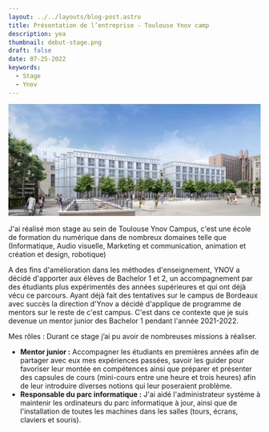 ```yaml
---
layout: ../../layouts/blog-post.astro
title: Présentation de l’entreprise - Toulouse Ynov camp
description: yea
thumbnail: debut-stage.png
draft: false
date: 07-25-2022
keywords:
  - Stage
  - Ynov
---
```


![Untitled](/_posts/Presentation/Untitled.png)

J'ai réalisé mon stage au sein de Toulouse Ynov Campus, c'est une école de formation du numérique dans de nombreux domaines telle que (Informatique, Audio visuelle, Marketing et communication, animation et création et design, robotique)

A des fins d'amélioration dans les méthodes d'enseignement, YNOV a décidé d'apporter aux élèves de Bachelor 1 et 2, un accompagnement par des étudiants plus expérimentés des années supérieures et qui ont déjà vécu ce parcours. Ayant déjà fait des tentatives sur le campus de Bordeaux avec succès la direction d'Ynov a décidé d'applique de programme de mentors sur le reste de c'est campus. C'est dans ce contexte que je suis devenue un mentor junior des Bachelor 1 pendant l'année 2021-2022.

Mes rôles : Durant ce stage j’ai pu avoir de nombreuses missions à réaliser.

- **Mentor junior :** Accompagner les étudiants en premières années afin de partager avec eux mes expériences passées, savoir les guider pour favoriser leur montée en compétences ainsi que préparer et présenter des capsules de cours (mini-cours entre une heure et trois heures) afin de leur introduire diverses notions qui leur poseraient problème.
- **Responsable du parc informatique :** J'ai aidé l'administrateur système à maintenir les ordinateurs du parc informatique à jour, ainsi que de l'installation de toutes les machines dans les salles (tours, écrans, claviers et souris).
